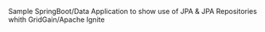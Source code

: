 Sample SpringBoot/Data Application to show use of JPA & JPA Repositories whith GridGain/Apache Ignite
